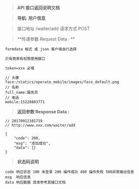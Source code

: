 > **API 接口返回说明文档**

> **导航: 用户信息**

> 接口地址 /waiter/add 请求方式 POST

> **传递参数 Request Data : **
```
formdata 格式 或 json 客户端自行选择

只有商家有权限使用接口

token=xxx 必填

// 头像
face:/statics/operate_mobile/images/face_default.png
// 名称
full_name:服务员
// 电话
mobile:15228883771

```

>**返回参数 Response Data :**
```
// 20170912101719
// http://www.xxx.com/waiter/add

{
    "code": 200,
    "msg": "添加成功",
    "data": {}
}
```

> **状态码说明**
```
code 响应状态 100 未登录 200 操作成功 400 操作失败 500异常输出信息
msg  响应信息
data 响应数据 具体参考其接口文档
```